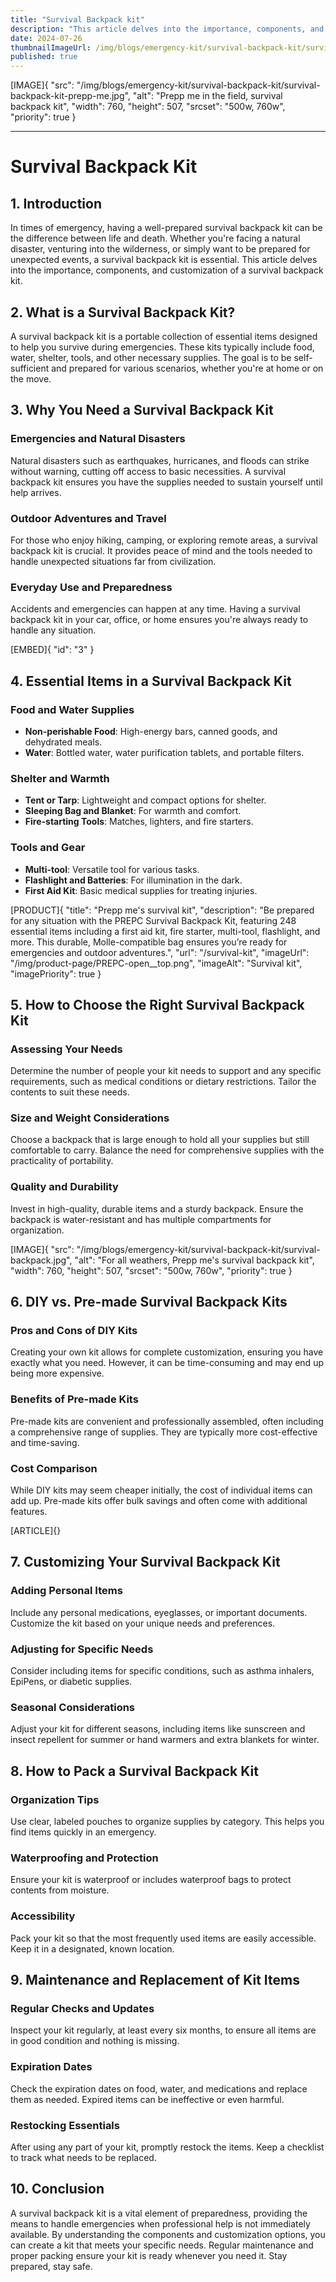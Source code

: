 ```yaml
---
title: "Survival Backpack kit"
description: "This article delves into the importance, components, and customization of a survival backpack kit."
date: 2024-07-26
thumbnailImageUrl: /img/blogs/emergency-kit/survival-backpack-kit/survival-backpack-kit-prepp-me.jpg
published: true
---
```


[IMAGE]{ "src": "/img/blogs/emergency-kit/survival-backpack-kit/survival-backpack-kit-prepp-me.jpg", "alt": "Prepp me in the field, survival backpack kit", "width": 760, "height": 507, "srcset": "500w, 760w", "priority": true }

---

# Survival Backpack Kit

## 1. Introduction
In times of emergency, having a well-prepared survival backpack kit can be the difference between life and death. Whether you're facing a natural disaster, venturing into the wilderness, or simply want to be prepared for unexpected events, a survival backpack kit is essential. This article delves into the importance, components, and customization of a survival backpack kit.


## 2. What is a Survival Backpack Kit?
A survival backpack kit is a portable collection of essential items designed to help you survive during emergencies. These kits typically include food, water, shelter, tools, and other necessary supplies. The goal is to be self-sufficient and prepared for various scenarios, whether you're at home or on the move.

## 3. Why You Need a Survival Backpack Kit
### Emergencies and Natural Disasters
Natural disasters such as earthquakes, hurricanes, and floods can strike without warning, cutting off access to basic necessities. A survival backpack kit ensures you have the supplies needed to sustain yourself until help arrives.

### Outdoor Adventures and Travel
For those who enjoy hiking, camping, or exploring remote areas, a survival backpack kit is crucial. It provides peace of mind and the tools needed to handle unexpected situations far from civilization.

### Everyday Use and Preparedness
Accidents and emergencies can happen at any time. Having a survival backpack kit in your car, office, or home ensures you're always ready to handle any situation.

[EMBED]{ "id": "3" }


## 4. Essential Items in a Survival Backpack Kit
### Food and Water Supplies
- **Non-perishable Food**: High-energy bars, canned goods, and dehydrated meals.
- **Water**: Bottled water, water purification tablets, and portable filters.

### Shelter and Warmth
- **Tent or Tarp**: Lightweight and compact options for shelter.
- **Sleeping Bag and Blanket**: For warmth and comfort.
- **Fire-starting Tools**: Matches, lighters, and fire starters.

### Tools and Gear
- **Multi-tool**: Versatile tool for various tasks.
- **Flashlight and Batteries**: For illumination in the dark.
- **First Aid Kit**: Basic medical supplies for treating injuries.

[PRODUCT]{ "title": "Prepp me's survival kit", "description": "Be prepared for any situation with the PREPC Survival Backpack Kit, featuring 248 essential items including a first aid kit, fire starter, multi-tool, flashlight, and more. This durable, Molle-compatible bag ensures you’re ready for emergencies and outdoor adventures.", "url": "/survival-kit", "imageUrl": "/img/product-page/PREPC-open__top.png", "imageAlt": "Survival kit", "imagePriority": true }

## 5. How to Choose the Right Survival Backpack Kit
### Assessing Your Needs
Determine the number of people your kit needs to support and any specific requirements, such as medical conditions or dietary restrictions. Tailor the contents to suit these needs.

### Size and Weight Considerations
Choose a backpack that is large enough to hold all your supplies but still comfortable to carry. Balance the need for comprehensive supplies with the practicality of portability.

### Quality and Durability
Invest in high-quality, durable items and a sturdy backpack. Ensure the backpack is water-resistant and has multiple compartments for organization.

[IMAGE]{ "src": "/img/blogs/emergency-kit/survival-backpack-kit/survival-backpack.jpg", "alt": "For all weathers, Prepp me's survival backpack kit", "width": 760, "height": 507, "srcset": "500w, 760w", "priority": true }

## 6. DIY vs. Pre-made Survival Backpack Kits
### Pros and Cons of DIY Kits
Creating your own kit allows for complete customization, ensuring you have exactly what you need. However, it can be time-consuming and may end up being more expensive.

### Benefits of Pre-made Kits
Pre-made kits are convenient and professionally assembled, often including a comprehensive range of supplies. They are typically more cost-effective and time-saving.

### Cost Comparison
While DIY kits may seem cheaper initially, the cost of individual items can add up. Pre-made kits offer bulk savings and often come with additional features.


[ARTICLE]{}



## 7. Customizing Your Survival Backpack Kit
### Adding Personal Items
Include any personal medications, eyeglasses, or important documents. Customize the kit based on your unique needs and preferences.

### Adjusting for Specific Needs
Consider including items for specific conditions, such as asthma inhalers, EpiPens, or diabetic supplies.

### Seasonal Considerations
Adjust your kit for different seasons, including items like sunscreen and insect repellent for summer or hand warmers and extra blankets for winter.

## 8. How to Pack a Survival Backpack Kit
### Organization Tips
Use clear, labeled pouches to organize supplies by category. This helps you find items quickly in an emergency.

### Waterproofing and Protection
Ensure your kit is waterproof or includes waterproof bags to protect contents from moisture.

### Accessibility
Pack your kit so that the most frequently used items are easily accessible. Keep it in a designated, known location.

## 9. Maintenance and Replacement of Kit Items
### Regular Checks and Updates
Inspect your kit regularly, at least every six months, to ensure all items are in good condition and nothing is missing.

### Expiration Dates
Check the expiration dates on food, water, and medications and replace them as needed. Expired items can be ineffective or even harmful.

### Restocking Essentials
After using any part of your kit, promptly restock the items. Keep a checklist to track what needs to be replaced.

## 10. Conclusion
A survival backpack kit is a vital element of preparedness, providing the means to handle emergencies when professional help is not immediately available. By understanding the components and customization options, you can create a kit that meets your specific needs. Regular maintenance and proper packing ensure your kit is ready whenever you need it. Stay prepared, stay safe.
